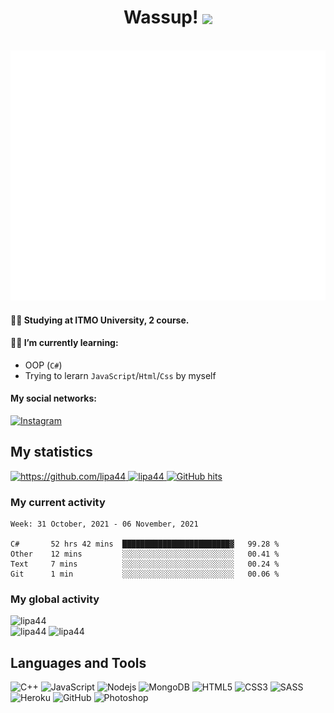 ### <h1 align="center">Wassup! <img src="https://i.giphy.com/media/5QSqXWQWCoeGch9RX6/giphy.webp" height="40px" align="center"></img></h1>

<div align="center">
    <br>
	<img src="header.svg" height="400" width="800" alt="Click to see the source">
    <br>
</div>

#### 👨‍🎓 Studying at ITMO University, 2 course.

#### 👨‍💻 I’m currently learning:
   - OOP (`C#`)
   - Trying to lerarn `JavaScript`/`Html`/`Css` by myself

#### My social networks:

<a href="https://www.instagram.com/dirty_lipa/">
   <img top="0" src="https://img.shields.io/badge/instagram-%23E4405F.svg?style=for-the-badge&logo=Instagram&logoColor=white" alt="Instagram" target="_blank" margin-left="10px">
</a>

## My statistics

<a href="#" target="_blank">
   <img src="https://komarev.com/ghpvc/?username=lipa44&color=success&style=flat-square" alt="https://github.com/lipa44" />
</a>
<a href="#" target="_blank">
   <img alt="lipa44" src="https://badges.pufler.dev/visits/lipa44/lipa44?logo=GitHub&label=Visits&color=success&logoColor=white&style=flat-square"/>
</a>
<a href="#" target="_blank">
   <img alt="GitHub hits" src="https://img.shields.io/github/last-commit/lipa44/lipa44?label=Profile%20updated&style=flat-square">
</a>

### My current activity

<!--START_SECTION:waka-->
```text
Week: 31 October, 2021 - 06 November, 2021

C#       52 hrs 42 mins  ████████████████████████▓   99.28 % 
Other    12 mins         ░░░░░░░░░░░░░░░░░░░░░░░░░   00.41 % 
Text     7 mins          ░░░░░░░░░░░░░░░░░░░░░░░░░   00.24 % 
Git      1 min           ░░░░░░░░░░░░░░░░░░░░░░░░░   00.06 % 
```
<!--END_SECTION:waka-->

### My global activity

<img src="https://www.codewars.com/users/lipa44/badges/large" alt="lipa44" />

<div display="inline-flex"  align-items="center" justify-content="space-between">
   <img src="https://github-readme-stats.vercel.app/api?username=lipa44&show_icons=true&theme=merko&count_private=true" alt="lipa44" />
   <img src="https://github-readme-stats.vercel.app/api/top-langs/?username=lipa44&layout=compact&hide=CMake,Makefile&theme=merko" alt="lipa44" />
</div>

## Languages and Tools
   
![C++](https://img.shields.io/badge/c++-%2300599C.svg?style=for-the-badge&logo=c%2B%2B&logoColor=white)
![JavaScript](https://img.shields.io/badge/javascript-%23323330.svg?style=for-the-badge&logo=javascript&logoColor=%23F7DF1E)
![Nodejs](https://img.shields.io/badge/node.js-%2343853D.svg?style=for-the-badge&logo=node-dot-js&logoColor=white)
![MongoDB](https://img.shields.io/badge/MongoDB-%234ea94b.svg?style=for-the-badge&logo=mongodb&logoColor=white)
![HTML5](https://img.shields.io/badge/html5-%23E34F26.svg?style=for-the-badge&logo=html5&logoColor=white)
![CSS3](https://img.shields.io/badge/css3-%231572B6.svg?style=for-the-badge&logo=css3&logoColor=white)
![SASS](https://img.shields.io/badge/SASS-hotpink.svg?style=for-the-badge&logo=SASS&logoColor=white)
![Heroku](https://img.shields.io/badge/heroku-%23430098.svg?style=for-the-badge&logo=heroku&logoColor=white)
![GitHub](https://img.shields.io/badge/github-%23121011.svg?style=for-the-badge&logo=github&logoColor=white)
![Photoshop](https://img.shields.io/badge/photoshop-%2331A8FF.svg?style=for-the-badge&logo=adobephotoshop&logoColor=white)
